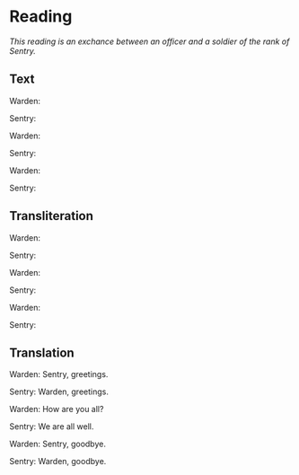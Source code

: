 
# Reading

*This reading is an exchance between an officer and a soldier of the rank 
of Sentry.*

## Text

Warden: <PavachText :size="20" text=".aa-p.e-s m.o-f.i-f" /> <br />

Sentry: <PavachText :size="20" text="g.aa-t.oi-b m.o-f.e-l" /> <br />

Warden: <PavachText :size="20" text="gh.e z.ie-f.u .a-d-f.ai-zh" /> <br />

Sentry: <PavachText :size="20" text="h.a-f.u .a-d-f.ai-zh .ii-ng m.o-f" /> <br />

Warden: <PavachText :size="20" text=".aa-p.e-s g.oi-dz.o-m" /> <br />

Sentry: <PavachText :size="20" text="g.aa-t.oi-b g.oi-dz.o-m" /> <br />

## Transliteration

Warden: <PavachTrans :size="20" text=".aa-p.e-s m.o-f.i-f" /> <br />

Sentry: <PavachTrans :size="20" text="g.aa-t.oi-b m.o-f.e-l" /> <br />

Warden: <PavachTrans :size="20" text="gh.e z.ie-f.u .a-d-f.ai-zh" /> <br />

Sentry: <PavachTrans :size="20" text="h.a-f.u .a-d-f.ai-zh .ii-ng m.o-f" /> <br />

Warden: <PavachTrans :size="20" text=".aa-p.e-s g.oi-dz.o-m" /> <br />

Sentry: <PavachTrans :size="20" text="g.aa-t.oi-b g.oi-dz.o-m" /> <br />

## Translation

Warden: Sentry, greetings.

Sentry: Warden, greetings.

Warden: How are you all?

Sentry: We are all well.

Warden: Sentry, goodbye.

Sentry: Warden, goodbye.